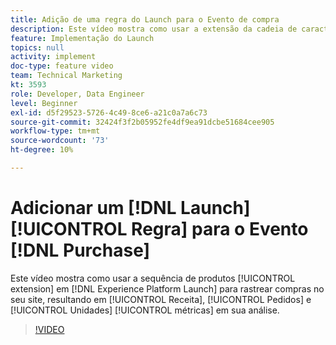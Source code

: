 ```yaml
---
title: Adição de uma regra do Launch para o Evento de compra
description: Este vídeo mostra como usar a extensão da cadeia de caracteres do produto no Launch para rastrear compras no site, resultando nas métricas Receita, Pedidos e Unidades na análise.
feature: Implementação do Launch
topics: null
activity: implement
doc-type: feature video
team: Technical Marketing
kt: 3593
role: Developer, Data Engineer
level: Beginner
exl-id: d5f29523-5726-4c49-8ce6-a21c0a7a6c73
source-git-commit: 32424f3f2b05952fe4df9ea91dcbe51684cee905
workflow-type: tm+mt
source-wordcount: '73'
ht-degree: 10%

---
```


# Adicionar um [!DNL Launch] [!UICONTROL Regra] para o Evento [!DNL Purchase]

Este vídeo mostra como usar a sequência de produtos [!UICONTROL extension] em [!DNL Experience Platform Launch] para rastrear compras no seu site, resultando em [!UICONTROL Receita], [!UICONTROL Pedidos] e [!UICONTROL Unidades] [!UICONTROL métricas] em sua análise.

>[!VIDEO](https://video.tv.adobe.com/v/28766/?quality=12)
